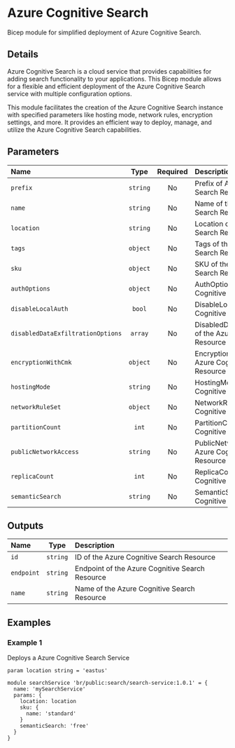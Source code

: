 # Azure Cognitive Search

Bicep module for simplified deployment of Azure Cognitive Search.

## Details

Azure Cognitive Search is a cloud service that provides capabilities for adding search functionality to your applications. This Bicep module allows for a flexible and efficient deployment of the Azure Cognitive Search service with multiple configuration options.

This module facilitates the creation of the Azure Cognitive Search instance with specified parameters like hosting mode, network rules, encryption settings, and more. It provides an efficient way to deploy, manage, and utilize the Azure Cognitive Search capabilities.

## Parameters

| Name                              | Type     | Required | Description                                                            |
| :-------------------------------- | :------: | :------: | :--------------------------------------------------------------------- |
| `prefix`                          | `string` | No       | Prefix of Azure Cognitive Search Resource Name                         |
| `name`                            | `string` | No       | Name of the Azure Cognitive Search Resource                            |
| `location`                        | `string` | No       | Location of the Azure Cognitive Search Resource                        |
| `tags`                            | `object` | No       | Tags of the Azure Cognitive Search Resource                            |
| `sku`                             | `object` | No       | SKU of the Azure Cognitive Search Resource                             |
| `authOptions`                     | `object` | No       | AuthOptions of the Azure Cognitive Search Resource                     |
| `disableLocalAuth`                | `bool`   | No       | DisableLocalAuth of the Azure Cognitive Search Resource                |
| `disabledDataExfiltrationOptions` | `array`  | No       | DisabledDataExfiltrationOptions of the Azure Cognitive Search Resource |
| `encryptionWithCmk`               | `object` | No       | EncryptionWithCmk of the Azure Cognitive Search Resource               |
| `hostingMode`                     | `string` | No       | HostingMode of the Azure Cognitive Search Resource                     |
| `networkRuleSet`                  | `object` | No       | NetworkRuleSet of the Azure Cognitive Search Resource                  |
| `partitionCount`                  | `int`    | No       | PartitionCount of the Azure Cognitive Search Resource                  |
| `publicNetworkAccess`             | `string` | No       | PublicNetworkAccess of the Azure Cognitive Search Resource             |
| `replicaCount`                    | `int`    | No       | ReplicaCount of the Azure Cognitive Search Resource                    |
| `semanticSearch`                  | `string` | No       | SemanticSearch of the Azure Cognitive Search Resource                  |

## Outputs

| Name       | Type     | Description                                     |
| :--------- | :------: | :---------------------------------------------- |
| `id`       | `string` | ID of the Azure Cognitive Search Resource       |
| `endpoint` | `string` | Endpoint of the Azure Cognitive Search Resource |
| `name`     | `string` | Name of the Azure Cognitive Search Resource     |

## Examples

### Example 1

Deploys a Azure Cognitive Search Service

```
param location string = 'eastus'

module searchService 'br/public:search/search-service:1.0.1' = {
  name: 'mySearchService'
  params: {
    location: location
    sku: {
      name: 'standard'
    }
    semanticSearch: 'free'
  }
}
```